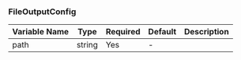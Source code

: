 ### FileOutputConfig
| Variable Name | Type | Required | Default | Description |
|---|---|---|---|---|
| path | string | Yes | - |  |
